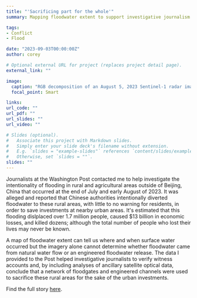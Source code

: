 ```yaml
---
title: "'Sacrificing part for the whole'"
summary: Mapping floodwater extent to support investigative journalism at the Washington Post

tags:
- Conflict
- Flood

date: "2023-09-03T00:00:00Z"
author: corey

# Optional external URL for project (replaces project detail page).
external_link: ""

image:
  caption: "RGB decomposition of an August 5, 2023 Sentinel-1 radar image showing flooded farmland and villages in blue adjacent to urban areas under construction near Beijing, China. Contains modified Sentinel-1 data processed at the Alaska Satellite Facility."
  focal_point: Smart

links:
url_code: ""
url_pdf: ""
url_slides: ""
url_video: ""

# Slides (optional).
#   Associate this project with Markdown slides.
#   Simply enter your slide deck's filename without extension.
#   E.g. `slides = "example-slides"` references `content/slides/example-slides.md`.
#   Otherwise, set `slides = ""`.
slides: ""
---
```


Journalists at the Washington Post contacted me to help investigate the intentionality of flooding in rural and agricultural areas outside of Beijing, China that occurred at the end of July and early August of 2023. It was alleged and reported that Chinese authorities intentionally diverted floodwater to these rural areas, with little to no warning for residents, in order to save investments at nearby urban areas. It's estimated that this flooding dislplaced over 1.7 million people, caused $13 billion in economic losses, and killed dozens; although the total number of people who lost their lives may never be known.

A map of floodwater extent can tell us where and when surface water occurred but the imagery alone cannot determine whether floodwater came from natural water flow or an engineered floodwater release. The data I provided to the Post helped investigative journalists to verify witness accounts and, by including analyses of ancillary satellite optical data, conclude that a network of floodgates and engineered channels were used to sacrifice these rural areas for the sake of the urban investments. 

Find the full story [here](https://www.washingtonpost.com/world/2023/08/31/china-floods-beijing-rain/).